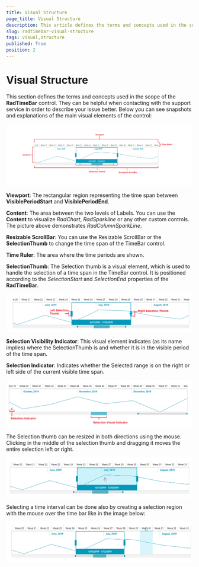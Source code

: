 ```yaml
---
title: Visual Structure
page_title: Visual Structure
description: This article defines the terms and concepts used in the scope of the __RadTimeBar__ control.
slug: radtimebar-visual-structure
tags: visual,structure
published: True
position: 2
---
```


# Visual Structure

This section defines the terms and concepts used in the scope of the __RadTimeBar__ control. They can be helpful when contacting with the support service in order to describe your issue better. Below you can see snapshots and explanations of the main visual elements of the control:

![WPF RadTimeBar ](images/radtimebar_timeBarStructure_fluent.png)

__Viewport__: The rectangular region representing the time span between __VisiblePeriodStart__ and __VisiblePeriodEnd__. 

__Content__: The area between the two levels of Labels. You can use the __Content__ to visualize *RadChart*, *RadSparkline* or any other custom controls. The picture above demonstrates *RadColumnSparkLine*.

__Resizable ScrollBar__: You can use the Resizable ScrollBar or the __SelectionThumb__ to change the time span of the TimeBar control.

__Time Ruler__: The area where the time periods are shown.

__SelectionThumb__: The Selection thumb is a visual element, which is used to handle the selection of a time span in the TimeBar control. It is positioned according to the *SelectionStart* and *SelectionEnd* properties of the __RadTimeBar__.

![WPF RadTimeBar ](images/radtimebar_ThumbLeftHandle_fluent.png)

__Selection Visibility Indicator__: This visual element indicates (as its name implies) where the SelectionThumb is and whether it is in the visible period of the time span.

__Selection Indicator__: Indicates whether the Selected range is on the right or left side of the current visible time span.

![WPF RadTimeBar ](images/radtimebar_visual-structure_fluent.PNG)

The Selection thumb can be resized in both directions using the mouse. Clicking in the middle of the selection thumb and dragging it moves the entire selection left or right.

![WPF RadTimeBar ](images/radtimebar_ThumbSelect_fluent.png)

Selecting a time interval can be done also by creating a selection region with the mouse over the time bar like in the image below:

![WPF RadTimeBar ](images/radtimebar_itemSelection_fluent.png)


